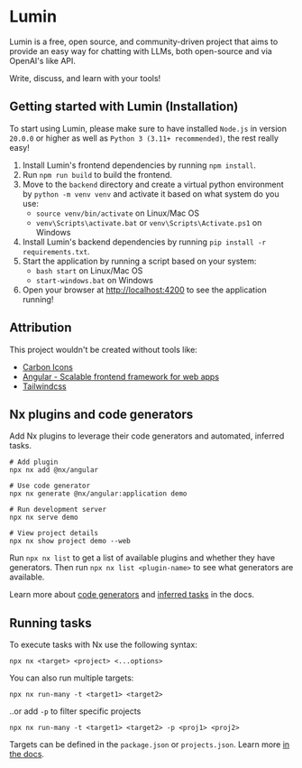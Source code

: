 # Lumin

Lumin is a free, open source, and community-driven project that aims to provide an easy way for chatting with LLMs, both open-source and via OpenAI's like API.

Write, discuss, and learn with your tools!

## Getting started with Lumin (Installation)

To start using Lumin, please make sure to have installed `Node.js` in version `20.0.0` or higher as well as `Python 3 (3.11+ recommended)`, the rest really easy!

1. Install Lumin's frontend dependencies by running `npm install`.
2. Run `npm run build` to build the frontend.
3. Move to the `backend` directory and create a virtual python environment by `python -m venv venv` and activate it based on what system do you use:
   - `source venv/bin/activate` on Linux/Mac OS
   - `venv\Scripts\activate.bat` or `venv\Scripts\Activate.ps1` on Windows
4. Install Lumin's backend dependencies by running `pip install -r requirements.txt`.
5. Start the application by running a script based on your system:
   - `bash start` on Linux/Mac OS
   - `start-windows.bat` on Windows
6. Open your browser at [http://localhost:4200](http://localhost:4200) to see the application running!

## Attribution

This project wouldn't be created without tools like:

- [Carbon Icons](https://github.com/carbon-design-system/carbon)
- [Angular - Scalable frontend framework for web apps](https://github.com/angular/angular)
- [Tailwindcss](https://github.com/tailwindlabs/tailwindcss)

## Nx plugins and code generators

Add Nx plugins to leverage their code generators and automated, inferred tasks.

```
# Add plugin
npx nx add @nx/angular

# Use code generator
npx nx generate @nx/angular:application demo

# Run development server
npx nx serve demo

# View project details
npx nx show project demo --web
```

Run `npx nx list` to get a list of available plugins and whether they have generators. Then run `npx nx list <plugin-name>` to see what generators are available.

Learn more about [code generators](https://nx.dev/features/generate-code) and [inferred tasks](https://nx.dev/concepts/inferred-tasks) in the docs.

## Running tasks

To execute tasks with Nx use the following syntax:

```
npx nx <target> <project> <...options>
```

You can also run multiple targets:

```
npx nx run-many -t <target1> <target2>
```

..or add `-p` to filter specific projects

```
npx nx run-many -t <target1> <target2> -p <proj1> <proj2>
```

Targets can be defined in the `package.json` or `projects.json`. Learn more [in the docs](https://nx.dev/features/run-tasks).
